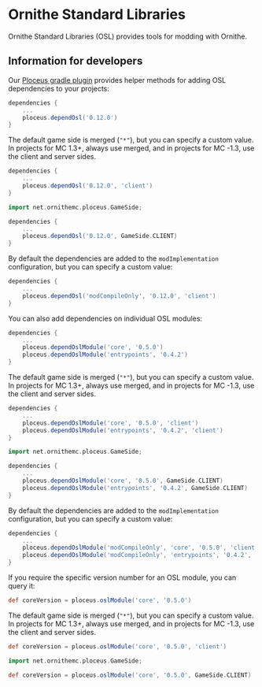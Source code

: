 # Ornithe Standard Libraries

Ornithe Standard Libraries (OSL) provides tools for modding with Ornithe.

## Information for developers

Our [Ploceus gradle plugin](https://github.com/OrnitheMC/ploceus) provides helper methods for adding OSL dependencies to your projects:

```groovy
dependencies {
	...
	ploceus.dependOsl('0.12.0')
}
```

The default game side is merged (`"*"`), but you can specify a custom value. In projects for MC 1.3+, always use merged, and in projects for MC -1.3, use the client and server sides.

```groovy
dependencies {
	...
	ploceus.dependOsl('0.12.0', 'client')
}
```
```groovy
import net.ornithemc.ploceus.GameSide;

dependencies {
	...
	ploceus.dependOsl('0.12.0', GameSide.CLIENT)
}
```

By default the dependencies are added to the `modImplementation` configuration, but you can specify a custom value:

```groovy
dependencies {
	...
	ploceus.dependOsl('modCompileOnly', '0.12.0', 'client')
}
```

You can also add dependencies on individual OSL modules:

```groovy
dependencies {
	...
	ploceus.dependOslModule('core', '0.5.0')
	ploceus.dependOslModule('entrypoints', '0.4.2')
}
```

The default game side is merged (`"*"`), but you can specify a custom value. In projects for MC 1.3+, always use merged, and in projects for MC -1.3, use the client and server sides.

```groovy
dependencies {
	...
	ploceus.dependOslModule('core', '0.5.0', 'client')
	ploceus.dependOslModule('entrypoints', '0.4.2', 'client')
}
```
```groovy
import net.ornithemc.ploceus.GameSide;

dependencies {
	...
	ploceus.dependOslModule('core', '0.5.0', GameSide.CLIENT)
	ploceus.dependOslModule('entrypoints', '0.4.2', GameSide.CLIENT)
}
```

By default the dependencies are added to the `modImplementation` configuration, but you can specify a custom value:

```groovy
dependencies {
	...
	ploceus.dependOslModule('modCompileOnly', 'core', '0.5.0', 'client')
	ploceus.dependOslModule('modCompileOnly', 'entrypoints', '0.4.2', 'client')
}
```

If you require the specific version number for an OSL module, you can query it:

```groovy
def coreVersion = ploceus.oslModule('core', '0.5.0')
```

The default game side is merged (`"*"`), but you can specify a custom value. In projects for MC 1.3+, always use merged, and in projects for MC -1.3, use the client and server sides.

```groovy
def coreVersion = ploceus.oslModule('core', '0.5.0', 'client')
```
```groovy
import net.ornithemc.ploceus.GameSide;

def coreVersion = ploceus.oslModule('core', '0.5.0', GameSide.CLIENT)
```
